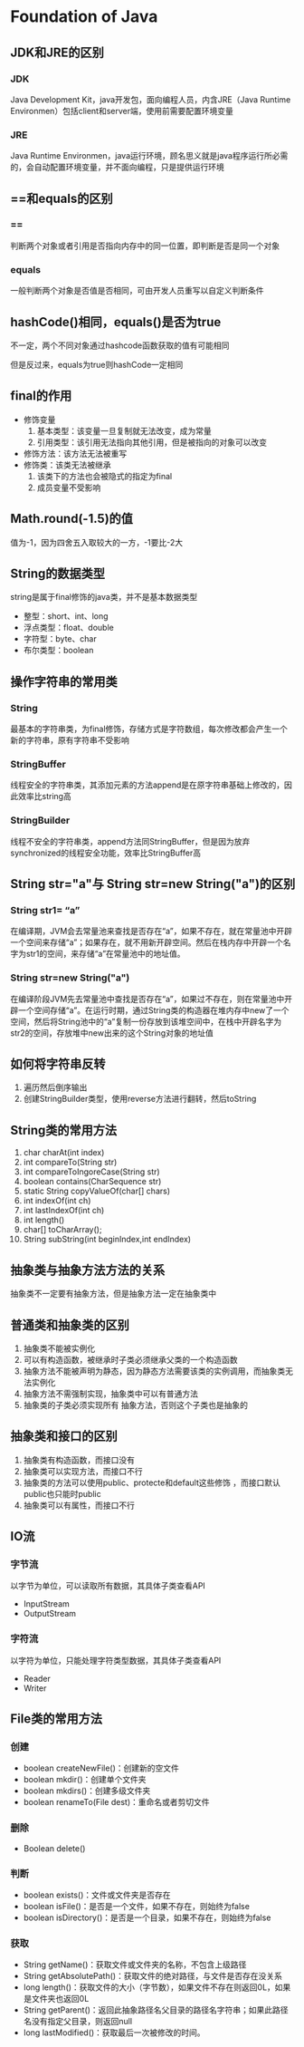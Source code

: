 # Foundation of Java

## JDK和JRE的区别

### JDK
Java Development Kit，java开发包，面向编程人员，内含JRE（Java Runtime Environmen）包括client和server端，使用前需要配置环境变量

### JRE
Java Runtime Environmen，java运行环境，顾名思义就是java程序运行所必需的，会自动配置环境变量，并不面向编程，只是提供运行环境

## ==和equals的区别

### ==
判断两个对象或者引用是否指向内存中的同一位置，即判断是否是同一个对象

### equals
一般判断两个对象是否值是否相同，可由开发人员重写以自定义判断条件

## hashCode()相同，equals()是否为true
不一定，两个不同对象通过hashcode函数获取的值有可能相同

但是反过来，equals为true则hashCode一定相同

## final的作用
+ 修饰变量
   1. 基本类型：该变量一旦复制就无法改变，成为常量
   2. 引用类型：该引用无法指向其他引用，但是被指向的对象可以改变
+ 修饰方法：该方法无法被重写
+ 修饰类：该类无法被继承
   1. 该类下的方法也会被隐式的指定为final
   2. 成员变量不受影响
   
## Math.round(-1.5)的值
值为-1，因为四舍五入取较大的一方，-1要比-2大

## String的数据类型
string是属于final修饰的java类，并不是基本数据类型

+ 整型：short、int、long
+ 浮点类型：float、double
+ 字符型：byte、char
+ 布尔类型：boolean

## 操作字符串的常用类

### String
最基本的字符串类，为final修饰，存储方式是字符数组，每次修改都会产生一个新的字符串，原有字符串不受影响

### StringBuffer
线程安全的字符串类，其添加元素的方法append是在原字符串基础上修改的，因此效率比string高

### StringBuilder
线程不安全的字符串类，append方法同StringBuffer，但是因为放弃synchronized的线程安全功能，效率比StringBuffer高

## String str="a"与 String str=new String("a")的区别

### String str1= “a”
在编译期，JVM会去常量池来查找是否存在“a”，如果不存在，就在常量池中开辟一个空间来存储“a”；如果存在，就不用新开辟空间。然后在栈内存中开辟一个名字为str1的空间，来存储“a”在常量池中的地址值。

### String str=new String("a")
在编译阶段JVM先去常量池中查找是否存在“a”，如果过不存在，则在常量池中开辟一个空间存储“a”。在运行时期，通过String类的构造器在堆内存中new了一个空间，然后将String池中的“a”复制一份存放到该堆空间中，在栈中开辟名字为str2的空间，存放堆中new出来的这个String对象的地址值

## 如何将字符串反转
1. 遍历然后倒序输出
2. 创建StringBuilder类型，使用reverse方法进行翻转，然后toString

## String类的常用方法
1. char charAt(int index)
2. int compareTo(String str)
3. int compareToIngoreCase(String str)
4. boolean contains(CharSequence str)
5. static String copyValueOf(char[] chars)
6. int indexOf(int ch)
7. int lastIndexOf(int ch)
8. int length()
9. char[] toCharArray();
10. String subString(int beginIndex,int endIndex)

## 抽象类与抽象方法方法的关系
抽象类不一定要有抽象方法，但是抽象方法一定在抽象类中

## 普通类和抽象类的区别
1. 抽象类不能被实例化
2. 可以有构造函数，被继承时子类必须继承父类的一个构造函数
3. 抽象方法不能被声明为静态，因为静态方法需要该类的实例调用，而抽象类无法实例化
4. 抽象方法不需强制实现，抽象类中可以有普通方法
5. 抽象类的子类必须实现所有 抽象方法，否则这个子类也是抽象的

## 抽象类和接口的区别
1. 抽象类有构造函数，而接口没有
2. 抽象类可以实现方法，而接口不行
3. 抽象类的方法可以使用public、protecte和default这些修饰 ，而接口默认public也只能时public
4. 抽象类可以有属性，而接口不行

## IO流

### 字节流
以字节为单位，可以读取所有数据，其具体子类查看API
+ InputStream
+ OutputStream

### 字符流
以字符为单位，只能处理字符类型数据，其具体子类查看API
+ Reader
+ Writer

## File类的常用方法

### 创建
+ boolean createNewFile()：创建新的空文件
+ boolean mkdir()：创建单个文件夹
+ boolean mkdirs()：创建多级文件夹
+ boolean renameTo(File dest)：重命名或者剪切文件

### 删除
+ Boolean delete()

### 判断
+ boolean exists()：文件或文件夹是否存在
+ boolean isFile()：是否是一个文件，如果不存在，则始终为false
+ boolean isDirectory()：是否是一个目录，如果不存在，则始终为false

### 获取
+ String getName()：获取文件或文件夹的名称，不包含上级路径
+ String getAbsolutePath()：获取文件的绝对路径，与文件是否存在没关系
+ long length()：获取文件的大小（字节数），如果文件不存在则返回0L，如果是文件夹也返回0L
+ String getParent()：返回此抽象路径名父目录的路径名字符串；如果此路径名没有指定父目录，则返回null
+ long lastModified()：获取最后一次被修改的时间。